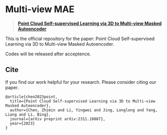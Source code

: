 # Multi-view MAE

> [**Point Cloud Self-supervised Learning via 3D to Multi-view Masked Autoencoder**](https://arxiv.org/abs/2311.10887) <br>

This is the official repository for the paper: Point Cloud Self-supervised Learning via 3D to Multi-view Masked Autoencoder. 

Codes will be released after acceptence.


## Cite

If you find our work helpful for your research. Please consider citing our paper.

```
@article{chen2023point,
  title={Point Cloud Self-supervised Learning via 3D to Multi-view Masked Autoencoder},
  author={Chen, Zhimin and Li, Yingwei and Jing, Longlong and Yang, Liang and Li, Bing},
  journal={arXiv preprint arXiv:2311.10887},
  year={2023}
}
```
